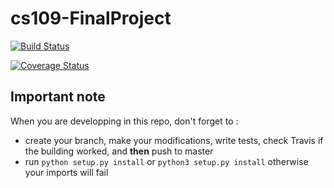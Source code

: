 # cs109-FinalProject


[![Build Status](https://travis-ci.com/simon555/cs109-FinalProject.svg?branch=master)](https://travis-ci.com/simon555/cs109-FinalProject
) 


[![Coverage Status](https://coveralls.io/repos/github/simon555/cs109-FinalProject/badge.svg?branch=master)](https://coveralls.io/github/simon555/cs109-FinalProject?branch=master)






## Important note ##

When you are developping in this repo, don't forget to :

- create your branch, make your modifications, write tests, check Travis if the building worked, and **then** push to master
- run `python setup.py install` or `python3 setup.py install` otherwise your imports will fail
